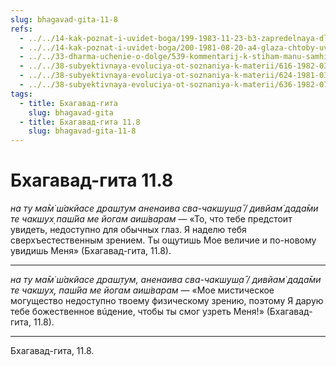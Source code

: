 ```yaml
---
slug: bhagavad-gita-11-8
refs:
  - ../../14-kak-poznat-i-uvidet-boga/199-1983-11-23-b3-zapredelnaya-dlya-chuvstv-sladost-flejty-i-obraza-krishny.md
  - ../../14-kak-poznat-i-uvidet-boga/200-1981-08-20-a4-glaza-chtoby-uvidet-boga-prihod-madhava-maharadzha-v-gaudiya-math.md
  - ../../33-dharma-uchenie-o-dolge/539-kommentarij-k-stiham-manu-samhity-1-1-5-i-2-1.md
  - ../../38-subyektivnaya-evoluciya-ot-soznaniya-k-materii/616-1982-03-02-a-b1-b3-b5-obyasnenie-ponyatij-chid-abhas-i-subektivnaya-evolyutsiya.md
  - ../../38-subyektivnaya-evoluciya-ot-soznaniya-k-materii/624-1981-03-04-b1-prizrak-darvina-verhovnyj-gipnotizer.md
  - ../../38-subyektivnaya-evoluciya-ot-soznaniya-k-materii/636-1982-07-02-b2-opisanie-vselennoj-v-vedicheskoj-literature-yavlyaetsya-subektivnym-a-ne-obektivnym.md
tags:
  - title: Бхагавад-гита
    slug: bhagavad-gita
  - title: Бхагавад-гита 11.8
    slug: bhagavad-gita-11-8
---
```


# Бхагавад-гита 11.8

*на ту ма̄м̇ ш́акйасе драш̣т̣ум аненаива сва-чакш̣уш̣а̄ / дивйам̇ дада̄ми те чакш̣ух̣ паш́йа ме йогам аиш́варам* — «То, что тебе предстоит увидеть, недоступно для обычных глаз. Я наделю тебя сверхъестественным зрением. Ты ощутишь Мое величие и по-новому увидишь Меня» (Бхагавад-гита, 11.8).

---

*на ту ма̄м̇ ш́акйасе драш̣т̣ум, аненаива сва-чакш̣уш̣а̄ / дивйам̇ дада̄ми те чакш̣ух̣, паш́йа ме йогам аиш́варам* — «Мое мистическое могущество недоступно твоему физическому зрению, поэтому Я дарую тебе божественное вúдение, чтобы ты смог узреть Меня!» (Бхагавад-гита, 11.8).

---

Бхагавад-гита, 11.8.
